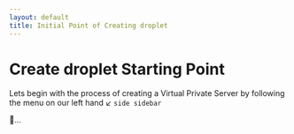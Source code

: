 ```yaml
---
layout: default
title: Initial Point of Creating droplet
---
```


# Create droplet Starting Point

Lets begin with the process of creating a Virtual Private Server by following the menu on our left hand :arrow_lower_left: `side sidebar`


:flashlight:...
